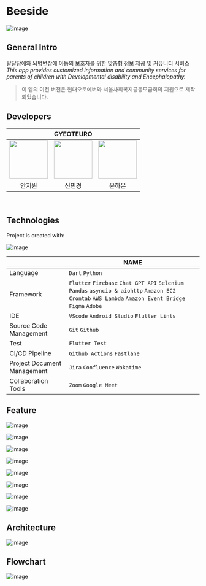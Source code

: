 # Beeside
![image](https://github.com/GYEOTEURO/Byourside/assets/66212424/c51e956e-5fad-4942-a4cf-5d51546d3a4c)
  
## General Intro
발달장애와 뇌병변장애 아동의 보호자를 위한 맞춤형 정보 제공 및 커뮤니티 서비스  
*This app provides customized information and community services for parents of children with Developmental disability and Encephalopathy.*

> 이 앱의 이전 버전은 현대오토에버와 서울사회복지공동모금회의 지원으로 제작되었습니다.  


## Developers
<div align='center'>
<table>
    <thead>
        <tr>
            <th colspan="5">GYEOTEURO</th>
        </tr>
    </thead>
    <tbody>
        <tr>
          <tr>
            <td align='center'><a href="https://github.com/anjiwon319"><img src="https://avatars.githubusercontent.com/u/66212424?v=4" width="100" height="100"></td>
            <td align='center'><a href="https://github.com/Shin-MG"><img src="https://avatars.githubusercontent.com/u/66138381?v=4" width="100" height="100"></td>
            <td align='center'><a href="https://github.com/YunHaaaa"><img src="https://avatars.githubusercontent.com/u/63325450?v=4" width="100" height="100"></td>
          </tr>
          <tr>
            <td align='center'>안지원</td>
            <td align='center'>신민경</td>
            <td align='center'>윤하은</td>
          </tr>
        </tr>
    </tbody>
</table>
</div>

&nbsp; 


## Technologies
Project is created with:  

![image](https://github.com/GYEOTEURO/Byourside/assets/66212424/09b3deda-5054-4148-af28-13a91cb26312)

|                |NAME                          |
|----------------|-------------------------------|
|Language         |`Dart` `Python`            |
|Framework|`Flutter` `Firebase` `Chat GPT API` `Selenium` `Pandas` `asyncio & aiohttp` `Amazon EC2` `Crontab` `AWS Lambda` `Amazon Event Bridge` `Figma` `Adobe`|
|IDE     |`VScode` `Android Studio` `Flutter Lints`|
|Source Code Management     |`Git` `Github`|
|Test     |`Flutter Test `|
|CI/CD Pipeline     |`Github Actions` `Fastlane`|
|Project Document Management     |`Jira` `Confluence` `Wakatime`|
|Collaboration Tools |`Zoom` `Google Meet`|



## Feature
![image](https://github.com/GYEOTEURO/Byourside/assets/66212424/30e668f5-1b63-4b5d-956c-ef5bf1436396)  

![image](https://github.com/GYEOTEURO/Byourside/assets/66212424/bf0ca3a8-ef28-470c-b750-cc60630747ff)  

![image](https://github.com/GYEOTEURO/Byourside/assets/66212424/ea5f3648-a6a1-42ce-bff8-6aa4587e567b)

![image](https://github.com/GYEOTEURO/Byourside/assets/66212424/db027dbb-2508-4db4-bfc1-6da54b2b672c)

![image](https://github.com/GYEOTEURO/Byourside/assets/66212424/a817d10f-37e7-4f46-916c-cc25ce65e980)

![image](https://github.com/GYEOTEURO/Byourside/assets/66212424/21e26b70-53bb-4257-b709-c5a5e06f5186)  

![image](https://github.com/GYEOTEURO/Byourside/assets/66212424/488f9c01-26d8-4118-adbd-d36ffdf12094)  

![image](https://github.com/GYEOTEURO/Byourside/assets/66212424/70333aac-1621-4cca-9dc8-bbfdc97fafa2)




## Architecture
![image](https://github.com/GYEOTEURO/Byourside/assets/66212424/c786e129-2ba9-4f24-b41f-225d9f8f5aae)


## Flowchart
![image](https://github.com/GYEOTEURO/Byourside/assets/66212424/d6dfa0dc-f8b3-42aa-846b-de842d048bc7)


